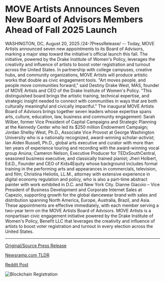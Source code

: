 # MOVE Artists Announces Seven New Board of Advisors Members Ahead of Fall 2025 Launch

WASHINGTON, DC, August 20, 2025 /24-7PressRelease/ -- Today, MOVE Artists announced seven new appointments to its Board of Advisors, marking a major step toward the initiative's official launch this fall. The initiative, powered by the Drake Institute of Women's Policy, leverages the creativity and influence of artists to boost voter registration and turnout across the United States. In partnership with college campuses, creative hubs, and community organizations, MOVE Artists will produce artistic works that double as civic engagement tools.   "Art moves people, and people move communities forward," said Destiny Drake West, MAS, founder of MOVE Artists and CEO of the Drake Institute of Women's Policy. "This distinguished board brings the artistic training, technical expertise, and strategic insight needed to connect with communities in ways that are both culturally meaningful and civically impactful."  The inaugural MOVE Artists Board of Advisors brings together seven leaders whose expertise spans arts, culture, education, law, business and community engagement:   Sarah Wilber, former Vice President of Capital Campaigns and Strategic Planning at the Kennedy Center who led its $250 million Endowment Campaign;   Jordan Shelby West, Ph.D., Associate Vice Provost at George Washington University who is a nationally recognized, award-winning scholar-activist;   Ian Alden Russell, Ph.D., global arts executive and curator with more than ten years of experience touring and recording with the award-winning vocal group Anúna;   Cameron Nelson, Executive Producer for TEDxSouthCentral, seasoned business executive, and classically trained pianist;   Jheri Holbert, Ed.D., Founder and CEO of Kids4Equity whose background includes formal training in the performing arts and appearances in commercials, television, and film;  Christina Heliotis, LL.M., attorney with extensive experience in digital economy regulation and policy, who is also a part-time abstract painter with work exhibited in D.C. and New York City.  Dianne Giacoio – Vice President of Business Development and Corporate Internet Sales at Capezio, supporting growth for the global dancewear brand with sales and distribution spanning North America, Europe, Australia, Brazil, and Asia.  These appointments are effective immediately, with each member serving a two-year term on the MOVE Artists Board of Advisors.  MOVE Artists is a nonpartisan civic engagement initiative powered by the Drake Institute of Women's Policy, Benefit LLC that leverages the creativity and influence of artists to boost voter registration and turnout in every election across the United States. 

---

[Original/Source Press Release](https://www.24-7pressrelease.com/press-release/526042/move-artists-announces-seven-new-board-of-advisors-members-ahead-of-fall-2025-launch)
                    

[Newsramp.com TLDR](https://newsramp.com/curated-news/move-artists-appoints-7-leaders-to-boost-voter-engagement-through-art/cfb2aaddf95168181ce45b011937c6e0) 

 



[Reddit Post](https://www.reddit.com/r/Lifestyle_Culture/comments/1mv851c/move_artists_appoints_7_leaders_to_boost_voter/) 



![Blockchain Registration](https://cdn.newsramp.app/24-7PressRelease/qrcode/258/20/leanablN.webp)